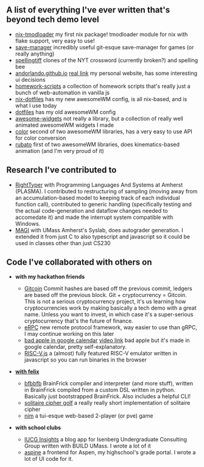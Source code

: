 A list of everything I've ever written that's beyond tech demo level
---

- [nix-tmodloader](https://github.com/andOrlando/nix-tmodloader) my first nix package! tmodloader module for nix with flake support, very easy to use!
- [save-manager](https://github.com/andOrlando/save-manager) incredibly useful git-esque save-manager for games (or really anything)
- [spellingtiff](https://github.com/andOrlando/spellingtiff) clones of the NYT crossword (currently broken?) and spelling bee
- [andorlando.github.io](https://github.com/andOrlando/andorlando.github.io) [real link](https://andorlando.github.io) my personal website, has some interesting ui decisions
- [homework-scripts](https://github.com/andOrlando/homework-scripts) a collection of homework scripts that's really just a bunch of web-automation in vanilla js
- [nix-dotfiles](https://github.com/andOrlando/nix-dotfiles) has my new awesomeWM config, is all nix-based, and is what I use today
- [dotfiles](https://github.com/andOrlando/dotfiles) has my old awesomeWM config
- [awesome-widgets](https://github.com/andOrlando/awesome-widgets) not really a library, but a collection of really well animated awesomeWM widgets I made
- [color](https://github.com/andOrlando/color) second of two awesomeWM libraries, has a very easy to use API for color conversion
- [rubato](https://github.com/andOrlando/rubato) first of two awesomeWM libraries, does kinematics-based animation (and I'm very proud of it)

Research I've contributed to
---

- [RightTyper](https://github.com/RightTyper/RightTyper) with Programming Languages And Systems at Amherst (PLASMA). I contributed to restructuring of sampling (moving away from an accumulation-based model to keeping track of each individual function call), contributed to generic handling (specifically testing and the actual code-generation and dataflow changes needed to accomedate it) and made the interrupt system compatible with Windows.
- [MAGI](https://github.com/cics-syslab/MAGI) with UMass Amherst's Syslab, does autograder generation. I extended it from just C to also typescript and javascript so it could be used in classes other than just CS230

Code I've collaborated with others on
---

- **with my hackathon friends**
  - [Gitcoin](https://github.com/BananaMiku/Gitcoin) Commit hashes are based off the previous commit, ledgers are based off the previous block. Git + cryptocurrency = Gitcoin. This is not a serious cryptocurrency project, it's us learning how cryptocurrencies work by making basically a tech demo with a great name. Unless you want to invest, in which case it's a super-serious cryptocurrency that's the future of finance.
  - [eRPC](https://github.com/PianoPanda/HackUMASSXII) new remote protocol framework, way easier to use than gRPC, I may continue working on this later
  - [bad apple in google calendar](https://github.com/PianoPanda/2024_HackHer413) [video link](https://www.youtube.com/watch?v=P6NUBAzFOSc) bad apple but it's made in google calendar, pretty self-explanatory.
  - [RISC-V.js](https://github.com/PianoPanda/HackUMASSXI) a (almost) fully featured RISC-V emulator written in javascript so you can run binaries in the browser

- **[with felix](https://github.com/bennett-felix-software)**
  - [bfbbfb](https://github.com/bennett-felix-software/bfbbfb) BrainFrick compiler and interpreter (and more stuff), written in BrainFrick compiled from a custom DSL written in python. Basically just bootstrapped BrainFrick. Also includes a helpful CLI!
  - [solitaire cipher golf](https://github.com/bennett-felix-software/Pontifex) a really really short implementation of solitaire cipher
  - [nim](https://github.com/bennett-felix-software/nim) a tui-esque web-based 2-player (or pve) game

- **with school clubs**
  - [IUCG Insights](https://github.com/build-umass/iucg-insights) a blog app for Isenberg Undergraduate Consulting Group written with BUILD UMass. I wrote a lot of it
  - [aspine](https://github.com/Aspine/aspine) a frontend for Aspen, my highschool's grade portal. I wrote a lot of UI code for it.

